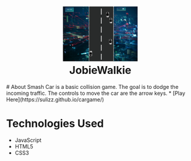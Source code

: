 <h1 align="center">
   <br>
   <img src="images/project.png" alt="SmashCar" width="200">
   <br>
   JobieWalkie</a>
   <br>
</h1>
# About 
Smash Car is a basic collision game. The goal is to dodge the incoming traffic. The controls to move the car are the arrow keys. 
* [Play Here](https://sulizz.github.io/cargame/)

# Technologies Used 
* JavaScript 
* HTML5
* CSS3

